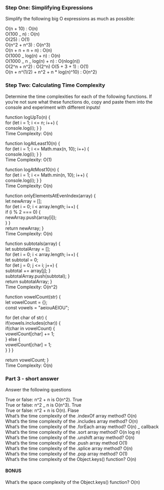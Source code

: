 ### Step One: Simplifying Expressions

Simplify the following big O expressions as much as possible:

O(n + 10) : O(n)  
O(100 _ n) : O(n)  
O(25) : O(1)  
O(n^2 + n^3) : O(n^3)  
O(n + n + n + n) : O(n)  
O(1000 _ log(n) + n) : O(n)  
O(1000 _ n _ log(n) + n) : O(nlog(n))  
O(2^n + n^2) : O(2^n)
O(5 + 3 + 1) : O(1)  
O(n + n^(1/2) + n^2 + n \* log(n)^10) : O(n^2)

### Step Two: Calculating Time Complexity

Determine the time complexities for each of the following functions. If you’re not sure what these functions do, copy and paste them into the console and experiment with different inputs!

function logUpTo(n) {  
 for (let i = 1; i <= n; i++) {  
 console.log(i); } }  
Time Complexity: O(n)

function logAtLeast10(n) {  
 for (let i = 1; i <= Math.max(n, 10); i++) {  
 console.log(i);
}
}  
Time Complexity: O(1)

function logAtMost10(n) {  
 for (let i = 1; i <= Math.min(n, 10); i++) {  
 console.log(i);
}
}  
Time Complexity: O(n)

function onlyElementsAtEvenIndex(array) {  
 let newArray = [];  
 for (let i = 0; i < array.length; i++) {  
 if (i % 2 === 0) {  
 newArray.push(array[i]);  
 }
}  
 return newArray;
}  
Time Complexity: O(n)

function subtotals(array) {  
 let subtotalArray = [];  
 for (let i = 0; i < array.length; i++) {  
 let subtotal = 0;  
 for (let j = 0; j <= i; j++) {  
 subtotal += array[j];
}  
 subtotalArray.push(subtotal);
}  
 return subtotalArray;
}  
Time Complexity: O(n^2)

function vowelCount(str) {  
 let vowelCount = {};  
 const vowels = "aeiouAEIOU";

for (let char of str) {  
 if(vowels.includes(char)) {  
 if(char in vowelCount) {  
 vowelCount[char] += 1;  
 } else {  
 vowelCount[char] = 1;  
 }
}
}

return vowelCount;
}  
Time Complexity: O(n)

### Part 3 - short answer

Answer the following questions

True or false: n^2 + n is O(n^2). True  
True or false: n^2 _ n is O(n^3). True  
True or false: n^2 + n is O(n). Flase  
What’s the time complexity of the .indexOf array method? O(n)  
What’s the time complexity of the .includes array method? O(n)  
What’s the time complexity of the .forEach array method? O(n) _ callback  
What’s the time complexity of the .sort array method? O(n log n)  
What’s the time complexity of the .unshift array method? O(n)  
What’s the time complexity of the .push array method O(1)  
What’s the time complexity of the .splice array method? O(n)  
What’s the time complexity of the .pop array method? O(1)  
What’s the time complexity of the Object.keys() function? O(n)

#### BONUS

What’s the space complexity of the Object.keys() function? O(n)

